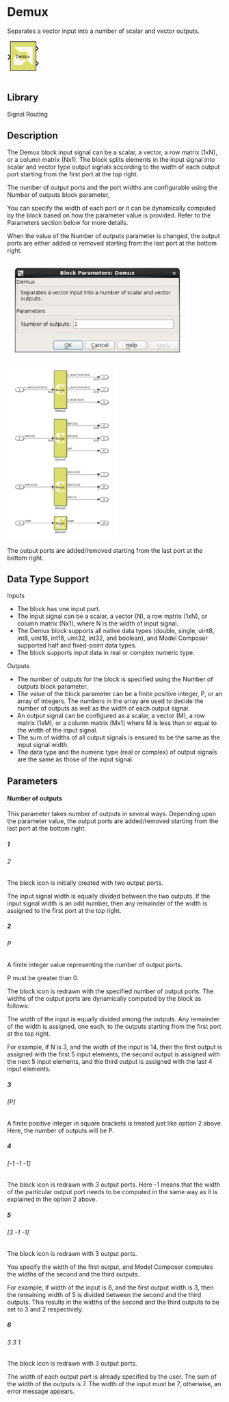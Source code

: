# Demux

Separates a vector input into a number of scalar and vector outputs.

![](./Images/block.png)

## Library

Signal Routing

## Description

The Demux block input signal can be a scalar, a vector, a row matrix
(1xN), or a column matrix (Nx1). The block splits elements in the input
signal into scalar and vector type output signals according to the width
of each output port starting from the first port at the top right.

The number of output ports and the port widths are configurable using
the Number of outputs block parameter,

You can specify the width of each port or it can be dynamically computed
by the block based on how the parameter value is provided. Refer to the
Parameters section below for more details.

When the value of the Number of outputs parameter is changed, the output
ports are either added or removed starting from the last port at the
bottom right.


![](./Images/ezt1554848296729.png)


![](./Images/thn1555289591954.png)

The output ports are added/removed starting from the last port at the
bottom right.

## Data Type Support

Inputs  
- The block has one input port.
- The input signal can be a scalar, a vector (N), a row matrix (1xN), or
  column matrix (Nx1), where N is the width of input signal.
- The Demux block supports all native data types (double, single, uint8,
  int8, uint16, int16, uint32, int32, and boolean), and Model Composer
  supported half and fixed-point data types.
- The block supports input data in real or complex numeric type.


Outputs  
- The number of outputs for the block is specified using the Number of
  outputs block parameter.
- The value of the block parameter can be a finite positive integer, P,
  or an array of integers. The numbers in the array are used to decide
  the number of outputs as well as the width of each output signal.
- An output signal can be configured as a scalar, a vector (M), a row
  matrix (1xM), or a column matrix (Mx1) where M is less than or equal
  to the width of the input signal.
- The sum of widths of all output signals is ensured to be the same as
  the input signal width.
- The data type and the numeric type (real or complex) of output signals
  are the same as those of the input signal.

## Parameters

#### Number of outputs  
This parameter takes number of outputs in several ways. Depending upon
the parameter value, the output ports are added/removed starting from
the last port at the bottom right.

##### 1
###### 2
The block icon is initially created with two output ports.

The input signal width is equally divided between the two outputs. If the input signal width is an odd number, then any remainder of the width is assigned to the first port at the top right.


##### 2
###### P
A finite integer value representing the number of output ports.

P must be greater than 0.

The block icon is redrawn with the specified number of output ports. The widths of the output ports are dynamically computed by the block as follows:

The width of the input is equally divided among the outputs. Any remainder of the width is assigned, one each, to the outputs starting from the first port at the top right.

For example, if N is 3, and the width of the input is 14, then the first output is assigned with the first 5 input elements, the second output is assigned with the next 5 input elements, and the third output is assigned with the last 4 input elements.

##### 3
###### [P]
A finite positive integer in square brackets is treated just like option 2 above. Here, the number of outputs will be P.

##### 4
###### [-1 -1 -1]
The block icon is redrawn with 3 output ports. Here -1 means that the width of the particular output port needs to be computed in the same way as it is explained in the option 2 above.

##### 5
###### [3 -1 -1]
The block icon is redrawn with 3 output ports.

You specify the width of the first output, and Model Composer computes the widths of the second and the third outputs.

For example, if width of the input is 8, and the first output width is 3, then the remaining width of 5 is divided between the second and the third outputs. This results in the widths of the second and the third outputs to be set to 3 and 2 respectively.

##### 6
###### 3 3 1
The block icon is redrawn with 3 output ports.

The width of each output port is already specified by the user. The sum of the width of the outputs is 7. The width of the input must be 7, otherwise, an error message appears.
